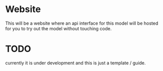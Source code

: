 # Website

This will be a website where an api interface for this model will be hosted for you to try out the model without touching code.

# TODO

currently it is under development and this is just a template / guide.

